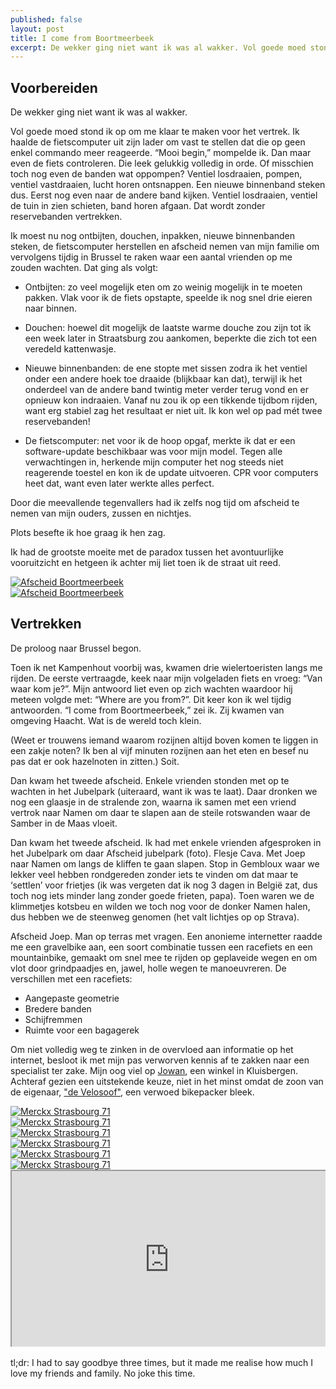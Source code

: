 ```yaml
---
published: false
layout: post
title: I come from Boortmeerbeek
excerpt: De wekker ging niet want ik was al wakker. Vol goede moed stond ik op om me klaar te maken voor het vertrek. Ik haalde de fietscomputer uit zijn lader om vast te stellen dat die op geen enkel commando meer reageerde. “Mooi begin,” mompelde ik. Dan maar even de fiets controleren. Die leek gelukkig volledig in orde. Of misschien toch nog even de banden wat oppompen? Ventiel losdraaien, pompen, ventiel vastdraaien, lucht horen ontsnappen. Een nieuwe binnenband steken dus. Eerst nog even naar de andere band kijken. Ventiel losdraaien, ventiel de tuin in zien schieten, band horen afgaan. Dat wordt zonder reservebanden vertrekken. 
---
```


## Voorbereiden

De wekker ging niet want ik was al wakker. 

Vol goede moed stond ik op om me klaar te maken voor het vertrek. Ik haalde de fietscomputer uit zijn lader om vast te stellen dat die op geen enkel commando meer reageerde. “Mooi begin,” mompelde ik. Dan maar even de fiets controleren. Die leek gelukkig volledig in orde. Of misschien toch nog even de banden wat oppompen? Ventiel losdraaien, pompen, ventiel vastdraaien, lucht horen ontsnappen. Een nieuwe binnenband steken dus. Eerst nog even naar de andere band kijken. Ventiel losdraaien, ventiel de tuin in zien schieten, band horen afgaan. Dat wordt zonder reservebanden vertrekken.

Ik moest nu nog ontbijten, douchen, inpakken, nieuwe binnenbanden steken, de fietscomputer herstellen en afscheid nemen van mijn familie om vervolgens tijdig in Brussel te raken waar een aantal vrienden op me zouden wachten. Dat ging als volgt:

- Ontbijten: zo veel mogelijk eten om zo weinig mogelijk in te moeten pakken. Vlak voor ik de fiets opstapte, speelde ik nog snel drie eieren naar binnen.

- Douchen: hoewel dit mogelijk de laatste warme douche zou zijn tot ik een week later in Straatsburg zou aankomen, beperkte die zich tot een veredeld kattenwasje. 

- Nieuwe binnenbanden: de ene stopte met sissen zodra ik het ventiel onder een andere hoek toe draaide (blijkbaar kan dat), terwijl ik het onderdeel van de andere band twintig meter verder terug vond en er opnieuw kon indraaien. Vanaf nu zou ik op een tikkende tijdbom rijden, want erg stabiel zag het resultaat er niet uit. Ik kon wel op pad mét twee reservebanden!

- De fietscomputer: net voor ik de hoop opgaf, merkte ik dat er een software-update beschikbaar was voor mijn model. Tegen alle verwachtingen in, herkende mijn computer het nog steeds niet reagerende toestel en kon ik de update uitvoeren. CPR voor computers heet dat, want even later werkte alles perfect.

Door die meevallende tegenvallers had ik zelfs nog tijd om afscheid te nemen van mijn ouders, zussen en nichtjes.

Plots besefte ik hoe graag ik hen zag. 

Ik had de grootste moeite met de paradox tussen het avontuurlijke vooruitzicht en hetgeen ik achter mij liet toen ik de straat uit reed.

<div class="row">
<article class="6u 12u$(xsmall) work-item">
<a href="{{ site.github.url }}/images/posts/Goodbye1.jpg" class="image fit thumb"><img src="{{ site.github.url }}/images/posts/Goodbye1.jpg" alt="Afscheid Boortmeerbeek" /></a>
</article>
<article class="6u$ 12u$(xsmall) work-item">
<a href="{{ site.github.url }}/images/posts/Goodbye2.jpg" class="image fit thumb"><img src="{{ site.github.url }}/images/posts/Goodbye2.jpg" alt="Afscheid Boortmeerbeek" /></a>
</article>
</div>

## Vertrekken

De proloog naar Brussel begon.

Toen ik net Kampenhout voorbij was, kwamen drie wielertoeristen langs me rijden. De eerste vertraagde, keek naar mijn volgeladen fiets en vroeg: “Van waar kom je?”. Mijn antwoord liet even op zich wachten waardoor hij meteen volgde met: “Where are you from?”. Dit keer kon ik wel tijdig antwoorden. “I come from Boortmeerbeek,” zei ik. Zij kwamen van omgeving Haacht. Wat is de wereld toch klein.

(Weet er trouwens iemand waarom rozijnen altijd boven komen te liggen in een zakje noten? Ik ben al vijf minuten rozijnen aan het eten en besef nu pas dat er ook hazelnoten in zitten.) Soit. 

Dan kwam het tweede afscheid. Enkele vrienden stonden met op te wachten in het Jubelpark (uiteraard, want ik was te laat). Daar dronken we nog een glaasje in de stralende zon, waarna ik samen met een vriend vertrok naar Namen om daar te slapen aan de steile rotswanden waar de Samber in de Maas vloeit. 


Dan kwam het tweede afscheid. Ik had met enkele vrienden afgesproken in het Jubelpark om daar 
Afscheid jubelpark (foto). Flesje Cava. Met Joep naar Namen om langs de kliffen te gaan slapen. Stop in Gembloux waar we lekker veel hebben rondgereden zonder iets te vinden om dat maar te ‘settlen’ voor frietjes (ik was vergeten dat ik nog 3 dagen in België zat, dus toch nog iets minder lang zonder goede frieten, papa). Toen waren we de klimmetjes kotsbeu en wilden we toch nog voor de donker Namen halen, dus hebben we de steenweg genomen (het valt lichtjes op op Strava).

Afscheid Joep. Man op terras met vragen.
Een anonieme internetter raadde me een gravelbike aan, een soort combinatie tussen een racefiets en een mountainbike, gemaakt om 
snel mee te rijden op geplaveide wegen en om vlot door grindpaadjes en, jawel, holle wegen te manoeuvreren. De verschillen met 
een racefiets:

- Aangepaste geometrie 
- Bredere banden
- Schijfremmen
- Ruimte voor een bagagerek

Om niet volledig weg te zinken in de overvloed aan informatie op het internet, besloot ik met mijn pas verworven kennis af te 
zakken naar een specialist ter zake. Mijn oog viel op [Jowan](http://www.jowan.be/ "Jowan - supporting cyclists since 1979"), 
een winkel in Kluisbergen. Achteraf gezien een uitstekende keuze, niet in het minst omdat de zoon van de eigenaar, ["de 
Velosoof"](https://joeriwannijn.wordpress.com/ "Joeri Wannijn - Life is a cycle."), een verwoed bikepacker bleek.

<div class="row">
<article class="6u 12u$(xsmall) work-item">
<a href="{{ site.github.url }}/images/posts/MS1.jpg" class="image fit thumb"><img src="{{ site.github.url }}/images/posts/MS1_small.jpg" alt="Merckx Strasbourg 71" /></a>
</article>
<article class="6u$ 12u$(xsmall) work-item">
<a href="{{ site.github.url }}/images/posts/MS6.jpg" class="image fit thumb"><img src="{{ site.github.url }}/images/posts/MS6_small.jpg" alt="Merckx Strasbourg 71" /></a>
</article>
<article class="6u 12u$(xsmall) work-item">
<a href="{{ site.github.url }}/images/posts/MS2.jpg" class="image fit thumb"><img src="{{ site.github.url }}/images/posts/MS2_small.jpg" alt="Merckx Strasbourg 71" /></a>
</article>
<article class="6u$ 12u$(xsmall) work-item">
<a href="{{ site.github.url }}/images/posts/MS3.jpg" class="image fit thumb"><img src="{{ site.github.url }}/images/posts/MS3_small.jpg" alt="Merckx Strasbourg 71" /></a>
</article>
<article class="6u 12u$(xsmall) work-item">
<a href="{{ site.github.url }}/images/posts/MS4.jpg" class="image fit thumb"><img src="{{ site.github.url }}/images/posts/MS4_small.jpg" alt="Merckx Strasbourg 71" /></a>
</article>
<article class="6u$ 12u$(xsmall) work-item">
<a href="{{ site.github.url }}/images/posts/MS7.jpg" class="image fit thumb"><img src="{{ site.github.url }}/images/posts/MS7_small.jpg" alt="Merckx Strasbourg 71" /></a>
</article>
</div>

<style>.embed-container { position: relative; padding-bottom: 56.25%; height: 0; overflow: hidden; max-width: 100%; } .embed-container iframe, .embed-container object, .embed-container embed { position: absolute; top: 0; left: 0; width: 100%; height: 100%; }</style><div class='embed-container'><iframe src='https://www.google.com/maps/d/embed?mid=11AqZciJIBKG_o8ryk4LLnR8Zh5Y' width='640' height='480'></iframe></div>
<br>
tl;dr: I had to say goodbye three times, but it made me realise how much I love my friends and family. No joke this time.
